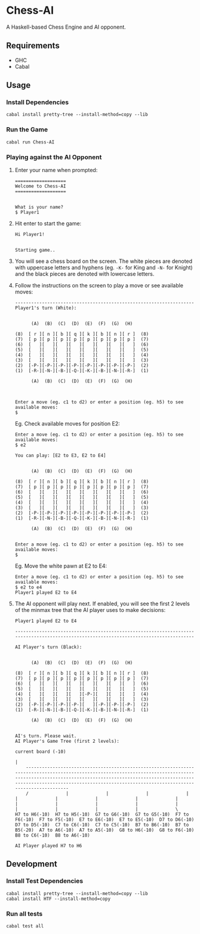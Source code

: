 # Chess-AI

A Haskell-based Chess Engine and AI opponent.

## Requirements

* GHC
* Cabal

## Usage

### Install Dependencies

```
cabal install pretty-tree --install-method=copy --lib
```

### Run the Game

```
cabal run Chess-AI
```

### Playing against the AI Opponent

1. Enter your name when prompted:

    ```
    ===================
    Welcome to Chess-AI
    ===================


    What is your name?
    $ Player1
    ```

2. Hit enter to start the game:

    ```
    Hi Player1!


    Starting game..
    ```

3. You will see a chess board on the screen. The white pieces are denoted with uppercase letters and hyphens (eg. `-K-` for King and `-N-` for Knight) and the black pieces are denoted with lowercase letters.

4. Follow the instructions on the screen to play a move or see available moves:

    ```
    -------------------------------------------------------------------
    Player1's turn (White):


          (A)  (B)  (C)  (D)  (E)  (F)  (G)  (H)

    (8)  [ r ][ n ][ b ][ q ][ k ][ b ][ n ][ r ]  (8)
    (7)  [ p ][ p ][ p ][ p ][ p ][ p ][ p ][ p ]  (7)
    (6)  [   ][   ][   ][   ][   ][   ][   ][   ]  (6)
    (5)  [   ][   ][   ][   ][   ][   ][   ][   ]  (5)
    (4)  [   ][   ][   ][   ][   ][   ][   ][   ]  (4)
    (3)  [   ][   ][   ][   ][   ][   ][   ][   ]  (3)
    (2)  [-P-][-P-][-P-][-P-][-P-][-P-][-P-][-P-]  (2)
    (1)  [-R-][-N-][-B-][-Q-][-K-][-B-][-N-][-R-]  (1)

          (A)  (B)  (C)  (D)  (E)  (F)  (G)  (H)



    Enter a move (eg. c1 to d2) or enter a position (eg. h5) to see available moves:
    $
    ```

    Eg. Check available moves for position E2:

    ```
    Enter a move (eg. c1 to d2) or enter a position (eg. h5) to see available moves:
    $ e2

    You can play: [E2 to E3, E2 to E4]


          (A)  (B)  (C)  (D)  (E)  (F)  (G)  (H)

    (8)  [ r ][ n ][ b ][ q ][ k ][ b ][ n ][ r ]  (8)
    (7)  [ p ][ p ][ p ][ p ][ p ][ p ][ p ][ p ]  (7)
    (6)  [   ][   ][   ][   ][   ][   ][   ][   ]  (6)
    (5)  [   ][   ][   ][   ][   ][   ][   ][   ]  (5)
    (4)  [   ][   ][   ][   ][   ][   ][   ][   ]  (4)
    (3)  [   ][   ][   ][   ][   ][   ][   ][   ]  (3)
    (2)  [-P-][-P-][-P-][-P-][-P-][-P-][-P-][-P-]  (2)
    (1)  [-R-][-N-][-B-][-Q-][-K-][-B-][-N-][-R-]  (1)

          (A)  (B)  (C)  (D)  (E)  (F)  (G)  (H)


    Enter a move (eg. c1 to d2) or enter a position (eg. h5) to see available moves:
    $
    ```

    Eg. Move the white pawn at E2 to E4:

    ```
    Enter a move (eg. c1 to d2) or enter a position (eg. h5) to see available moves:
    $ e2 to e4
    Player1 played E2 to E4
    ```

5. The AI opponent will play next. If enabled, you will see the first 2 levels of the minmax tree that the AI player uses to make decisions:

    ```
    Player1 played E2 to E4

    -------------------------------------------------------------------
    -------------------------------------------------------------------
    
    AI Player's turn (Black):


          (A)  (B)  (C)  (D)  (E)  (F)  (G)  (H)

    (8)  [ r ][ n ][ b ][ q ][ k ][ b ][ n ][ r ]  (8)
    (7)  [ p ][ p ][ p ][ p ][ p ][ p ][ p ][ p ]  (7)
    (6)  [   ][   ][   ][   ][   ][   ][   ][   ]  (6)
    (5)  [   ][   ][   ][   ][   ][   ][   ][   ]  (5)
    (4)  [   ][   ][   ][   ][-P-][   ][   ][   ]  (4)
    (3)  [   ][   ][   ][   ][   ][   ][   ][   ]  (3)
    (2)  [-P-][-P-][-P-][-P-][   ][-P-][-P-][-P-]  (2)
    (1)  [-R-][-N-][-B-][-Q-][-K-][-B-][-N-][-R-]  (1)

          (A)  (B)  (C)  (D)  (E)  (F)  (G)  (H)


    AI's turn. Please wait.
    AI Player's Game Tree (first 2 levels):
                                                                                                                                            current board (-10)
                                                                                                                                                        |
        --------------------------------------------------------------------------------------------------------------------------------------------------------------------------------------------------------------------------------------------------------------------------------------------
        /              |              |              |              |              |              |              |              |              |              |              |              |              |              |              |              |              |              |              \
    H7 to H6(-10)  H7 to H5(-10)  G7 to G6(-10)  G7 to G5(-10)  F7 to F6(-10)  F7 to F5(-10)  E7 to E6(-10)  E7 to E5(-10)  D7 to D6(-10)  D7 to D5(-10)  C7 to C6(-10)  C7 to C5(-10)  B7 to B6(-10)  B7 to B5(-20)  A7 to A6(-10)  A7 to A5(-10)  G8 to H6(-10)  G8 to F6(-10)  B8 to C6(-10)  B8 to A6(-10)

    AI Player played H7 to H6
    ```

## Development

### Install Test Dependencies

```
cabal install pretty-tree --install-method=copy --lib
cabal install HTF --install-method=copy
```

### Run all tests

```
cabal test all
```